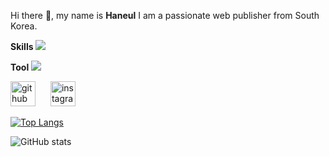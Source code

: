 Hi there 👋, my name is **Haneul**
I am a passionate web publisher from South Korea.

**Skills**
<img src="https://img.shields.io/badge/vue.js-4FC08D?style=flat-square&logo=Android&logoColor=white"/>

**Tool**
<img src="https://img.shields.io/badge/github-181717?style=for-the-badge&logo=github&logoColor=white">


[<img src='https://cdn.jsdelivr.net/npm/simple-icons@3.0.1/icons/github.svg' alt='github' height='40' style='margin-right: 10;'>](https://github.com/psky95)     [<img src='https://cdn.jsdelivr.net/npm/simple-icons@3.0.1/icons/instagram.svg' alt='instagram' height='40' style='margin-left: 10;'>](https://www.instagram.com/skyyyy8908/)

[![Top Langs](https://github-readme-stats.vercel.app/api/top-langs/?username=psky95)](https://github.com/anuraghazra/github-readme-stats)

![GitHub stats](https://github-readme-stats.vercel.app/api?username=psky95&show_icons=true)  

